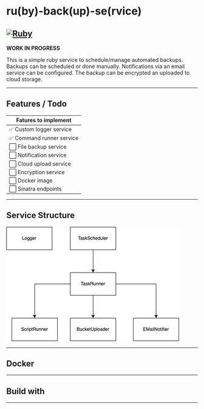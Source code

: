 # ru(by)-back(up)-se(rvice)
[![Ruby](https://github.com/robineco/rubackse/actions/workflows/ruby.yml/badge.svg)](https://github.com/robineco/rubackse/actions/workflows/ruby.yml)
---
**WORK IN PROGRESS**


This is a simple ruby service to schedule/manage automated backups. Backups can be scheduled or done manually. Notifications via an email service can be configured. The backup can be encrypted an uploaded to cloud storage.

---

## Features / Todo

| Fatures to implement  |
|---|
| ✅ Custom logger service  |
| ✅ Command runner service  |
| ⬜ File backup service  |
| ⬜ Notification service  |
| ⬜ Cloud upload service  |
| ⬜ Encryption service  |
| ⬜ Docker image |
| ⬜ Sinatra endpoints |


---

## Service Structure

![structure](project/rubackse.png)

---

## Docker


---

## Build with


---
